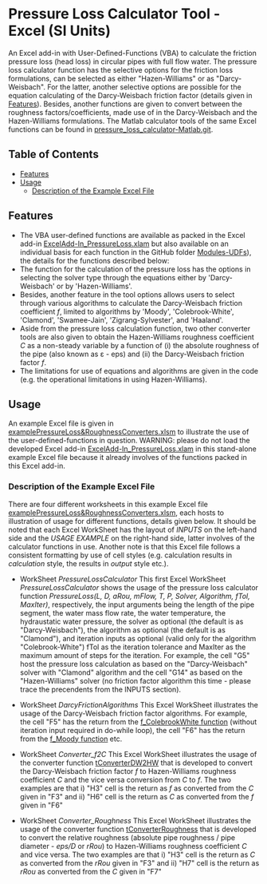 # Pressure Loss Calculator Tool - Excel (SI Units)
An Excel add-in with User-Defined-Functions (VBA) to calculate the friction pressure loss (head loss) in circular pipes with full flow water. The pressure loss calculator function has the selective options for the friction loss formulations, can be selected as either "Hazen-Williams" or as "Darcy-Weisbach". For the latter, another selective options are possible for the equation calculating of the Darcy-Weisbach friction factor (details given in [Features](https://github.com/DrTol/pressure_loss_calculator-Excel/blob/master/README.md#features)). Besides, another functions are given to convert between the roughness factors/coefficients, made use of in the Darcy-Weisbach and the Hazen-Williams formulations. The Matlab calculator tools of the same Excel functions can be found in [pressure_loss_calculator-Matlab.git](https://github.com/DrTol/pressure_loss_calculator-Matlab.git).

## Table of Contents
- [Features](README.md#features)
- [Usage](README.md#usage)
  - [Description of the Example Excel File](README.md)

## Features 
- The VBA user-defined functions are available as packed in the Excel add-in [ExcelAdd-In_PressureLoss.xlam](https://github.com/DrTol/pressure_loss_calculator-Excel/blob/master/ExcelAdd-In_PressureLoss.xlam) but also available on an individual basis for each function in the GitHub folder [Modules-UDFs](https://github.com/DrTol/pressure_loss_calculator-Excel/tree/master/Modules-UDFs)), the details for the functions described below: 
- The function for the calculation of the pressure loss has the options in selecting the solver type through the equations either by 'Darcy-Weisbach' or by 'Hazen-Williams'. 
- Besides, another feature in the tool options allows users to select through various algorithms to calculate the Darcy-Weisbach friction coefficient *f*, limited to algorithms by 'Moody', 'Colebrook-White', 'Clamond', 'Swamee-Jain', 'Zigrang-Sylvester', and 'Haaland'. 
- Aside from the pressure loss calculation function, two other converter tools are also given to obtain the Hazen-Williams roughness coefficient *C* as a non-steady variable by a function of (i) the absolute roughness of the pipe (also known as ε - eps) and (ii) the Darcy-Weisbach friction factor *f*.
- The limitations for use of equations and algorithms are given in the code (e.g. the operational limitations in using Hazen-Williams).

## Usage
An example Excel file is given in [examplePressureLoss&RoughnessConverters.xlsm](https://github.com/DrTol/pressure_loss_calculator-Excel/blob/master/examplePressureLoss%26RoughnessConverters.xlsm) to illustrate the use of the user-defined-functions in question. WARNING: please do not load the developed Excel add-in [ExcelAdd-In_PressureLoss.xlam](https://github.com/DrTol/pressure_loss_calculator-Excel/blob/master/ExcelAdd-In_PressureLoss.xlam) in this stand-alone example Excel file because it already involves of the functions packed in this Excel add-in. 

### Description of the Example Excel File
There are four different worksheets in this example Excel file [examplePressureLoss&RoughnessConverters.xlsm](https://github.com/DrTol/pressure_loss_calculator-Excel/blob/master/examplePressureLoss%26RoughnessConverters.xlsm), each hosts to illustration of usage for different functions, details given below. It should be noted that each Excel WorkSheet has the layout of *INPUTS* on the left-hand side and the *USAGE EXAMPLE* on the right-hand side, latter involves of the calculator functions in use. Another note is that this Excel file follows a consistent formatting by use of cell styles (e.g. calculation results in *calculation* style, the results in *output* style etc.). 

- WorkSheet *PressureLossCalculator*
This first Excel WorkSheet *PressureLossCalculator* shows the usage of the pressure loss calculator function *PressureLoss(L, D, aRou, mFlow, T, P, Solver, Algorithm, fTol, MaxIter)*, respectively, the input arguments being the length of the pipe segment, the water mass flow rate, the water temperature, the hydraustatic water pressure, the solver as optional (the default is as "Darcy-Weisbach"), the algorithm  as optional (the default is as "Clamond"), and iteration inputs as optional (valid only for the algorithm "Colebrook-White") fTol as the iteration tolerance and MaxIter as the maximum amount of steps for the iteration. 
For example, the cell "G5" host the pressure loss calculation as based on the "Darcy-Weisbach" solver with "Clamond" algorithm and the cell "G14" as based on the "Hazen-Williams" solver (no friction factor algorithm this time - please trace the precendents from the INPUTS section). 

- WorkSheet *DarcyFrictionAlgorithms* 
This Excel WorkSheet illustrates the usage of the Darcy-Weisbach friction factor algorithms. 
For example, the cell "F5" has the return from the [f_ColebrookWhite function](https://github.com/DrTol/pressure_loss_calculator-Excel/blob/master/Modules-UDFs/dwf_ColebrookWhite.bas) (without iteration input required in do-while loop), the cell "F6" has the return from the [f_Moody function](https://github.com/DrTol/pressure_loss_calculator-Excel/blob/master/Modules-UDFs/dwf_Moody.bas) etc. 

- WorkSheet *Converter_f2C*
This Excel WorkSheet illustrates the usage of the converter function [tConverterDW2HW](https://github.com/DrTol/pressure_loss_calculator-Excel/blob/master/Modules-UDFs/Converter_f2C.bas) that is developed to convert the Darcy-Weisbach friction factor *f* to Hazen-Williams roughness coefficient *C* and the vice versa conversion from *C* to *f*. The two examples are that i) "H3" cell is the return as *f* as converted from the *C* given in "F3" and ii) "H6" cell is the return as *C* as converted from the *f* given in "F6"  

- WorkSheet *Converter_Roughness*
This Excel WorkSheet illustrates the usage of the converter function [tConverterRoughness](https://github.com/DrTol/pressure_loss_calculator-Excel/blob/master/Modules-UDFs/Converter_rRou2C.bas) that is developed to convert the relative roughness (absolute pipe roughness / pipe diameter - *eps/D* or *rRou*) to Hazen-Williams roughness coefficient *C* and vice versa. The two examples are that i) "H3" cell is the return as *C* as converted from the *rRou* given in "F3" and ii) "H7" cell is the return as *rRou* as converted from the *C* given in "F7"  
